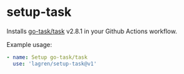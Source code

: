 # setup-task

Installs [go-task/task](https://github.com/go-task/task) v2.8.1 in your Github Actions workflow.

Example usage:

```yaml
- name: Setup go-task/task
  use: 'lagren/setup-task@v1'
```
